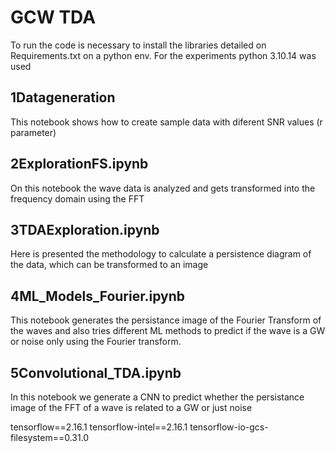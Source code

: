 # GCW TDA

To run the code is necessary to install the libraries detailed on Requirements.txt on a python env. For
the experiments python 3.10.14 was used

## 1Datageneration
This notebook shows how to create sample data with diferent SNR values (r parameter)

## 2ExplorationFS.ipynb

On this notebook the wave data is analyzed and gets transformed into the frequency domain using the FFT

## 3TDAExploration.ipynb

Here is presented the methodology to calculate a persistence diagram of the data, which can be transformed to an image

## 4ML_Models_Fourier.ipynb

This notebook generates the persistance image of the Fourier Transform of the waves and also tries different ML methods to predict if the wave is a GW or noise only using the Fourier transform.

## 5Convolutional_TDA.ipynb

In this notebook we generate a CNN to predict whether the persistance image of the FFT of a wave is related to a GW or just noise

tensorflow==2.16.1
tensorflow-intel==2.16.1
tensorflow-io-gcs-filesystem==0.31.0